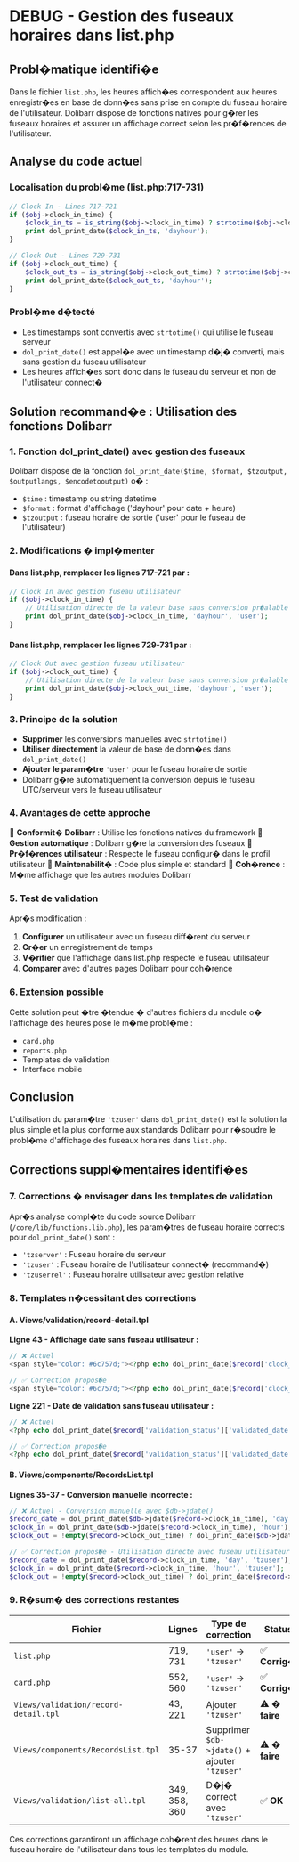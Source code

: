 # DEBUG - Gestion des fuseaux horaires dans list.php

## Probl�matique identifi�e

Dans le fichier `list.php`, les heures affich�es correspondent aux heures enregistr�es en base de donn�es sans prise en compte du fuseau horaire de l'utilisateur. Dolibarr dispose de fonctions natives pour g�rer les fuseaux horaires et assurer un affichage correct selon les pr�f�rences de l'utilisateur.

## Analyse du code actuel

### Localisation du probl�me (list.php:717-731)
```php
// Clock In - Lines 717-721
if ($obj->clock_in_time) {
    $clock_in_ts = is_string($obj->clock_in_time) ? strtotime($obj->clock_in_time) : $obj->clock_in_time;
    print dol_print_date($clock_in_ts, 'dayhour');
}

// Clock Out - Lines 729-731  
if ($obj->clock_out_time) {
    $clock_out_ts = is_string($obj->clock_out_time) ? strtotime($obj->clock_out_time) : $obj->clock_out_time;
    print dol_print_date($clock_out_ts, 'dayhour');
}
```

### Probl�me d�tecté
- Les timestamps sont convertis avec `strtotime()` qui utilise le fuseau serveur
- `dol_print_date()` est appel�e avec un timestamp d�j� converti, mais sans gestion du fuseau utilisateur
- Les heures affich�es sont donc dans le fuseau du serveur et non de l'utilisateur connect�

## Solution recommand�e : Utilisation des fonctions Dolibarr

### 1. Fonction dol_print_date() avec gestion des fuseaux

Dolibarr dispose de la fonction `dol_print_date($time, $format, $tzoutput, $outputlangs, $encodetooutput)` o� :
- `$time` : timestamp ou string datetime
- `$format` : format d'affichage ('dayhour' pour date + heure)
- `$tzoutput` : fuseau horaire de sortie ('user' pour le fuseau de l'utilisateur)

### 2. Modifications � impl�menter

#### Dans list.php, remplacer les lignes 717-721 par :
```php
// Clock In avec gestion fuseau utilisateur
if ($obj->clock_in_time) {
    // Utilisation directe de la valeur base sans conversion pr�alable
    print dol_print_date($obj->clock_in_time, 'dayhour', 'user');
}
```

#### Dans list.php, remplacer les lignes 729-731 par :
```php  
// Clock Out avec gestion fuseau utilisateur
if ($obj->clock_out_time) {
    // Utilisation directe de la valeur base sans conversion pr�alable
    print dol_print_date($obj->clock_out_time, 'dayhour', 'user');
}
```

### 3. Principe de la solution

- **Supprimer** les conversions manuelles avec `strtotime()`
- **Utiliser directement** la valeur de base de donn�es dans `dol_print_date()`
- **Ajouter le param�tre** `'user'` pour le fuseau horaire de sortie
- Dolibarr g�re automatiquement la conversion depuis le fuseau UTC/serveur vers le fuseau utilisateur

### 4. Avantages de cette approche

 **Conformit� Dolibarr** : Utilise les fonctions natives du framework
 **Gestion automatique** : Dolibarr g�re la conversion des fuseaux
 **Pr�f�rences utilisateur** : Respecte le fuseau configur� dans le profil utilisateur
 **Maintenabilit�** : Code plus simple et standard
 **Coh�rence** : M�me affichage que les autres modules Dolibarr

### 5. Test de validation

Apr�s modification :
1. **Configurer** un utilisateur avec un fuseau diff�rent du serveur
2. **Cr�er** un enregistrement de temps
3. **V�rifier** que l'affichage dans list.php respecte le fuseau utilisateur
4. **Comparer** avec d'autres pages Dolibarr pour coh�rence

### 6. Extension possible

Cette solution peut �tre �tendue � d'autres fichiers du module o� l'affichage des heures pose le m�me probl�me :
- `card.php`
- `reports.php`
- Templates de validation
- Interface mobile

## Conclusion

L'utilisation du param�tre `'tzuser'` dans `dol_print_date()` est la solution la plus simple et la plus conforme aux standards Dolibarr pour r�soudre le probl�me d'affichage des fuseaux horaires dans `list.php`.

## Corrections suppl�mentaires identifi�es

### 7. Corrections � envisager dans les templates de validation

Apr�s analyse compl�te du code source Dolibarr (`/core/lib/functions.lib.php`), les param�tres de fuseau horaire corrects pour `dol_print_date()` sont :
- `'tzserver'` : Fuseau horaire du serveur
- `'tzuser'` : Fuseau horaire de l'utilisateur connect� (recommand�)
- `'tzuserrel'` : Fuseau horaire utilisateur avec gestion relative

### 8. Templates n�cessitant des corrections

#### A. Views/validation/record-detail.tpl

**Ligne 43 - Affichage date sans fuseau utilisateur :**
```php
// ❌ Actuel
<span style="color: #6c757d;"><?php echo dol_print_date($record['clock_in_time'], 'day'); ?></span>

// ✅ Correction propos�e  
<span style="color: #6c757d;"><?php echo dol_print_date($record['clock_in_time'], 'day', 'tzuser'); ?></span>
```

**Ligne 221 - Date de validation sans fuseau utilisateur :**
```php
// ❌ Actuel
<?php echo dol_print_date($record['validation_status']['validated_date'], 'dayhour'); ?>

// ✅ Correction propos�e
<?php echo dol_print_date($record['validation_status']['validated_date'], 'dayhour', 'tzuser'); ?>
```

#### B. Views/components/RecordsList.tpl  

**Lignes 35-37 - Conversion manuelle incorrecte :**
```php
// ❌ Actuel - Conversion manuelle avec $db->jdate()
$record_date = dol_print_date($db->jdate($record->clock_in_time), 'day');
$clock_in = dol_print_date($db->jdate($record->clock_in_time), 'hour');
$clock_out = !empty($record->clock_out_time) ? dol_print_date($db->jdate($record->clock_out_time), 'hour') : '';

// ✅ Correction propos�e - Utilisation directe avec fuseau utilisateur
$record_date = dol_print_date($record->clock_in_time, 'day', 'tzuser');
$clock_in = dol_print_date($record->clock_in_time, 'hour', 'tzuser');
$clock_out = !empty($record->clock_out_time) ? dol_print_date($record->clock_out_time, 'hour', 'tzuser') : '';
```

### 9. R�sum� des corrections restantes

| Fichier | Lignes | Type de correction | Status |
|---------|--------|-------------------|--------|
| `list.php` | 719, 731 | `'user'` → `'tzuser'` | ✅ **Corrig�** |
| `card.php` | 552, 560 | `'user'` → `'tzuser'` | ✅ **Corrig�** |
| `Views/validation/record-detail.tpl` | 43, 221 | Ajouter `'tzuser'` | ⚠️ **� faire** |
| `Views/components/RecordsList.tpl` | 35-37 | Supprimer `$db->jdate()` + ajouter `'tzuser'` | ⚠️ **� faire** |
| `Views/validation/list-all.tpl` | 349, 358, 360 | D�j� correct avec `'tzuser'` | ✅ **OK** |

Ces corrections garantiront un affichage coh�rent des heures dans le fuseau horaire de l'utilisateur dans tous les templates du module.